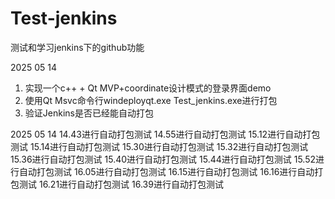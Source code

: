 # Test-jenkins
测试和学习jenkins下的github功能

2025 05 14
1. 实现一个c++ + Qt MVP+coordinate设计模式的登录界面demo
2. 使用Qt Msvc命令行windeployqt.exe Test_jenkins.exe进行打包
3. 验证Jenkins是否已经能自动打包

2025 05 14
14.43进行自动打包测试
14.55进行自动打包测试
15.12进行自动打包测试
15.14进行自动打包测试
15.30进行自动打包测试
15.32进行自动打包测试
15.36进行自动打包测试
15.40进行自动打包测试
15.44进行自动打包测试
15.52进行自动打包测试
16.05进行自动打包测试
16.15进行自动打包测试
16.16进行自动打包测试
16.21进行自动打包测试
16.39进行自动打包测试





